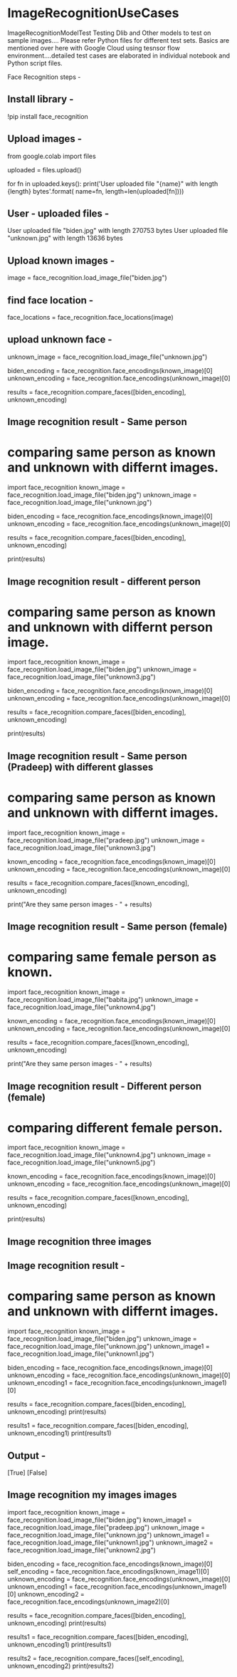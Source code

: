 # ImageRecognitionUseCases
ImageRecognitionModelTest
Testing Dlib and Other models to test on sample images.... Please refer Python files for different test sets.
Basics are mentioned over here with Google Cloud using tesnsor flow environment....detailed test cases are elaborated in individual notebook and Python script files.

Face Recognition steps - 

Install library - 
---------------------

!pip install face_recognition

Upload images - 
------------------

from google.colab import files

uploaded = files.upload()

for fn in uploaded.keys():
  print('User uploaded file "{name}" with length {length} bytes'.format(
      name=fn, length=len(uploaded[fn])))


User - uploaded files -
----------------------------
User uploaded file "biden.jpg" with length 270753 bytes
User uploaded file "unknown.jpg" with length 13636 bytes


Upload known images - 
----------------------
image = face_recognition.load_image_file("biden.jpg")

find face location -
------------------------
face_locations = face_recognition.face_locations(image)

upload unknown face -
-----------------------

unknown_image = face_recognition.load_image_file("unknown.jpg")


biden_encoding = face_recognition.face_encodings(known_image)[0]
unknown_encoding = face_recognition.face_encodings(unknown_image)[0]

results = face_recognition.compare_faces([biden_encoding], unknown_encoding)


Image recognition result - Same person
-------------------------
# comparing same person as known and unknown with differnt images.

import face_recognition
known_image = face_recognition.load_image_file("biden.jpg")
unknown_image = face_recognition.load_image_file("unknown.jpg")

biden_encoding = face_recognition.face_encodings(known_image)[0]
unknown_encoding = face_recognition.face_encodings(unknown_image)[0]

results = face_recognition.compare_faces([biden_encoding], unknown_encoding)

print(results)

Image recognition result - different person
-------------------------
# comparing same person as known and unknown with differnt person image.

import face_recognition
known_image = face_recognition.load_image_file("biden.jpg")
unknown_image = face_recognition.load_image_file("unknown3.jpg")

biden_encoding = face_recognition.face_encodings(known_image)[0]
unknown_encoding = face_recognition.face_encodings(unknown_image)[0]

results = face_recognition.compare_faces([biden_encoding], unknown_encoding)

print(results)


Image recognition result - Same person (Pradeep) with different glasses
-------------------------
# comparing same person as known and unknown with differnt images.
import face_recognition
known_image = face_recognition.load_image_file("pradeep.jpg")
unknown_image = face_recognition.load_image_file("unknown3.jpg")

known_encoding = face_recognition.face_encodings(known_image)[0]
unknown_encoding = face_recognition.face_encodings(unknown_image)[0]

results = face_recognition.compare_faces([known_encoding], unknown_encoding)

print("Are they same person images - " + results)


Image recognition result - Same person (female)
-------------------------
# comparing same female person as known.
import face_recognition
known_image = face_recognition.load_image_file("babita.jpg")
unknown_image = face_recognition.load_image_file("unknown4.jpg")

known_encoding = face_recognition.face_encodings(known_image)[0]
unknown_encoding = face_recognition.face_encodings(unknown_image)[0]

results = face_recognition.compare_faces([known_encoding], unknown_encoding)

print("Are they same person images - " + results)

Image recognition result - Different person (female)
-------------------------
# comparing different female person.

import face_recognition
known_image = face_recognition.load_image_file("unknown4.jpg")
unknown_image = face_recognition.load_image_file("unknown5.jpg")

known_encoding = face_recognition.face_encodings(known_image)[0]
unknown_encoding = face_recognition.face_encodings(unknown_image)[0]

results = face_recognition.compare_faces([known_encoding], unknown_encoding)

print(results)





Image recognition three images
-------------------------------
Image recognition result - 
-------------------------
# comparing same person as known and unknown with differnt images.

import face_recognition
known_image = face_recognition.load_image_file("biden.jpg")
unknown_image = face_recognition.load_image_file("unknown.jpg")
unknown_image1 = face_recognition.load_image_file("unknown1.jpg")

biden_encoding = face_recognition.face_encodings(known_image)[0]
unknown_encoding = face_recognition.face_encodings(unknown_image)[0]
unknown_encoding1 = face_recognition.face_encodings(unknown_image1)[0]

results = face_recognition.compare_faces([biden_encoding], unknown_encoding)
print(results)

results1 = face_recognition.compare_faces([biden_encoding], unknown_encoding1)
print(results1)


Output - 
-----------
[True]
[False]

Image recognition my images images
-------------------------------
import face_recognition
known_image = face_recognition.load_image_file("biden.jpg")
known_image1 = face_recognition.load_image_file("pradeep.jpg")
unknown_image = face_recognition.load_image_file("unknown.jpg")
unknown_image1 = face_recognition.load_image_file("unknown1.jpg")
unknown_image2 = face_recognition.load_image_file("unknown2.jpg")

biden_encoding = face_recognition.face_encodings(known_image)[0]
self_encoding = face_recognition.face_encodings(known_image1)[0]
unknown_encoding = face_recognition.face_encodings(unknown_image)[0]
unknown_encoding1 = face_recognition.face_encodings(unknown_image1)[0]
unknown_encoding2 = face_recognition.face_encodings(unknown_image2)[0]

results = face_recognition.compare_faces([biden_encoding], unknown_encoding)
print(results)

results1 = face_recognition.compare_faces([biden_encoding], unknown_encoding1)
print(results1)

results2 = face_recognition.compare_faces([self_encoding], unknown_encoding2)
print(results2)
